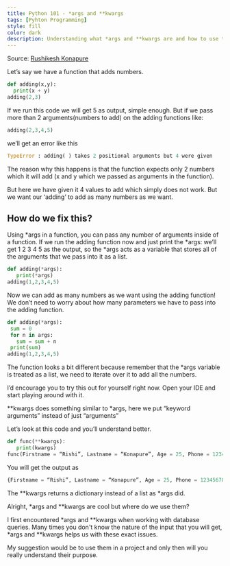 ```yaml
---
title: Python 101 - *args and **kwargs
tags: [Pyhton Programming]
style: fill
color: dark
description: Understanding what *args and **kwargs are and how to use them.
---
```


Source: [Rushikesh Konapure](https://medium.com/analytics-vidhya/python-101-args-and-kwargs-e27f7a0b3de9)

Let’s say we have a function that adds numbers.

```python
def adding(x,y):
  print(x + y)
adding(2,3)
```
If we run this code we will get 5 as output, simple enough. But if we pass more than 2 arguments(numbers to add) on the adding functions like:

```python
adding(2,3,4,5)
```
we’ll get an error like this

```python
TypeError : adding( ) takes 2 positional arguments but 4 were given
```
The reason why this happens is that the function expects only 2 numbers which it will add (x and y which we passed as arguments in the function).

But here we have given it 4 values to add which simply does not work. But we want our ‘adding’ to add as many numbers as we want.

## How do we fix this?

Using *args in a function, you can pass any number of arguments inside of a function. If we run the adding function now and just print the *args: we’ll get 1 2 3 4 5 as the output, so the *args acts as a variable that stores all of the arguments that we pass into it as a list.

```python
def adding(*args):
   print(*args)
adding(1,2,3,4,5)
```
Now we can add as many numbers as we want using the adding function! We don’t need to worry about how many parameters we have to pass into the adding function.

```python
def adding(*args):
 sum = 0
 for n in args:
   sum = sum + n
 print(sum)
adding(1,2,3,4,5)
```

The function looks a bit different because remember that the *args variable is treated as a list, we need to iterate over it to add all the numbers.

I’d encourage you to try this out for yourself right now. Open your IDE and start playing around with it.

**kwargs does something similar to *args, here we put “keyword arguments” instead of just “arguments”

Let’s look at this code and you’ll understand better.

```python
def func(**kwargs):
   print(kwargs)
func(Firstname = “Rishi”, Lastname = “Konapure”, Age = 25, Phone = 1234567890)
```

You will get the output as

```python
{Firstname = “Rishi”, Lastname = “Konapure”, Age = 25, Phone = 1234567890}
```

The **kwargs returns a dictionary instead of a list as *args did.

Alright, *args and **kwargs are cool but where do we use them?

I first encountered *args and **kwargs when working with database queries. Many times you don't know the nature of the input that you will get, *args and **kwargs helps us with these exact issues.

My suggestion would be to use them in a project and only then will you really understand their purpose.